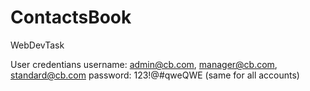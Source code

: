 # ContactsBook
WebDevTask

User credentians
username: admin@cb.com, manager@cb.com, standard@cb.com
password: 123!@#qweQWE (same for all accounts)
